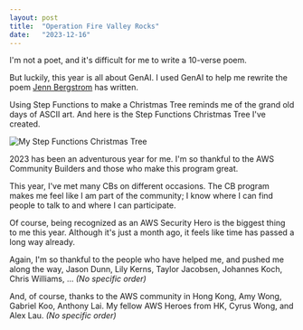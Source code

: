 ```yaml
---
layout: post
title:  "Operation Fire Valley Rocks"
date:   "2023-12-16"
---
```


I'm not a poet, and it's difficult for me to write a 10-verse poem.

But luckily, this year is all about GenAI. I used GenAI to help me rewrite the poem [Jenn Bergstrom](https://dev.to/jennworks40) has written.

Using Step Functions to make a Christmas Tree reminds me of the grand old days of ASCII art. And here is the Step Functions Christmas Tree I've created.


![My Step Functions Christmas Tree](https://dev-to-uploads.s3.amazonaws.com/uploads/articles/qdklnw2r51atkk740cug.jpg)

2023 has been an adventurous year for me. I'm so thankful to the AWS Community Builders and those who make this program great.

This year, I've met many CBs on different occasions. The CB program makes me feel like I am part of the community; I know where I can find people to talk to and where I can participate.

Of course, being recognized as an AWS Security Hero is the biggest thing to me this year. Although it's just a month ago, it feels like time has passed a long way already.

Again, I'm so thankful to the people who have helped me, and pushed me along the way, Jason Dunn, Lily Kerns, Taylor Jacobsen, Johannes Koch, Chris Williams, ... _(No specific order)_

And, of course, thanks to the AWS community in Hong Kong, Amy Wong, Gabriel Koo, Anthony Lai. My fellow AWS Heroes from HK, Cyrus Wong, and Alex Lau. _(No specific order)_
